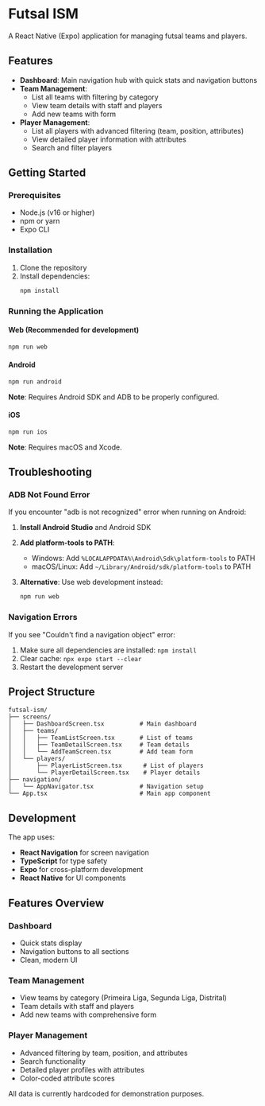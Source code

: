 # Futsal ISM

A React Native (Expo) application for managing futsal teams and players.

## Features

- **Dashboard**: Main navigation hub with quick stats and navigation buttons
- **Team Management**: 
  - List all teams with filtering by category
  - View team details with staff and players
  - Add new teams with form
- **Player Management**:
  - List all players with advanced filtering (team, position, attributes)
  - View detailed player information with attributes
  - Search and filter players

## Getting Started

### Prerequisites

- Node.js (v16 or higher)
- npm or yarn
- Expo CLI

### Installation

1. Clone the repository
2. Install dependencies:
   ```bash
   npm install
   ```

### Running the Application

#### Web (Recommended for development)
```bash
npm run web
```

#### Android
```bash
npm run android
```
**Note**: Requires Android SDK and ADB to be properly configured.

#### iOS
```bash
npm run ios
```
**Note**: Requires macOS and Xcode.

## Troubleshooting

### ADB Not Found Error
If you encounter "adb is not recognized" error when running on Android:

1. **Install Android Studio** and Android SDK
2. **Add platform-tools to PATH**:
   - Windows: Add `%LOCALAPPDATA%\Android\Sdk\platform-tools` to PATH
   - macOS/Linux: Add `~/Library/Android/sdk/platform-tools` to PATH

3. **Alternative**: Use web development instead:
   ```bash
   npm run web
   ```

### Navigation Errors
If you see "Couldn't find a navigation object" error:
1. Make sure all dependencies are installed: `npm install`
2. Clear cache: `npx expo start --clear`
3. Restart the development server

## Project Structure

```
futsal-ism/
├── screens/
│   ├── DashboardScreen.tsx          # Main dashboard
│   ├── teams/
│   │   ├── TeamListScreen.tsx       # List of teams
│   │   ├── TeamDetailScreen.tsx     # Team details
│   │   └── AddTeamScreen.tsx        # Add team form
│   └── players/
│       ├── PlayerListScreen.tsx      # List of players
│       └── PlayerDetailScreen.tsx    # Player details
├── navigation/
│   └── AppNavigator.tsx             # Navigation setup
└── App.tsx                          # Main app component
```

## Development

The app uses:
- **React Navigation** for screen navigation
- **TypeScript** for type safety
- **Expo** for cross-platform development
- **React Native** for UI components

## Features Overview

### Dashboard
- Quick stats display
- Navigation buttons to all sections
- Clean, modern UI

### Team Management
- View teams by category (Primeira Liga, Segunda Liga, Distrital)
- Team details with staff and players
- Add new teams with comprehensive form

### Player Management
- Advanced filtering by team, position, and attributes
- Search functionality
- Detailed player profiles with attributes
- Color-coded attribute scores

All data is currently hardcoded for demonstration purposes. 